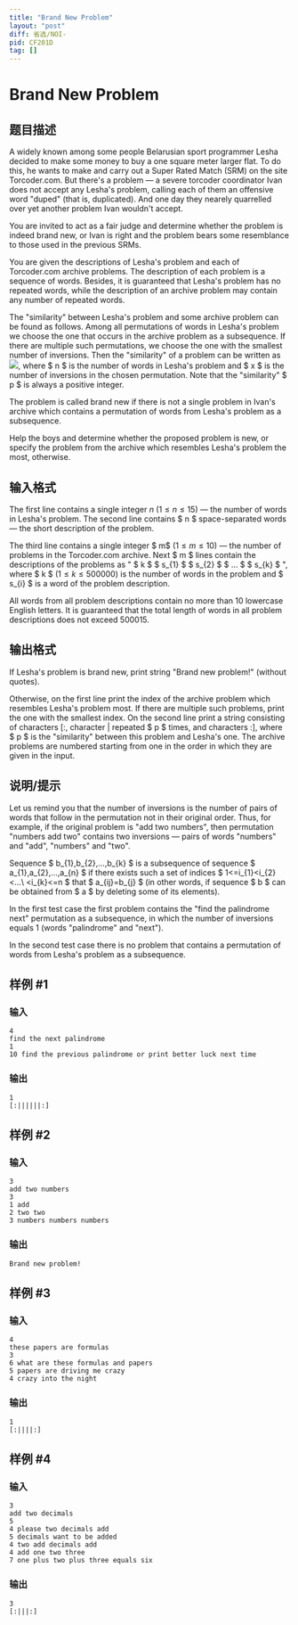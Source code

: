 ```yaml
---
title: "Brand New Problem"
layout: "post"
diff: 省选/NOI-
pid: CF201D
tag: []
---
```


# Brand New Problem

## 题目描述

A widely known among some people Belarusian sport programmer Lesha decided to make some money to buy a one square meter larger flat. To do this, he wants to make and carry out a Super Rated Match (SRM) on the site Torcoder.com. But there's a problem — a severe torcoder coordinator Ivan does not accept any Lesha's problem, calling each of them an offensive word "duped" (that is, duplicated). And one day they nearely quarrelled over yet another problem Ivan wouldn't accept.

You are invited to act as a fair judge and determine whether the problem is indeed brand new, or Ivan is right and the problem bears some resemblance to those used in the previous SRMs.

You are given the descriptions of Lesha's problem and each of Torcoder.com archive problems. The description of each problem is a sequence of words. Besides, it is guaranteed that Lesha's problem has no repeated words, while the description of an archive problem may contain any number of repeated words.

The "similarity" between Lesha's problem and some archive problem can be found as follows. Among all permutations of words in Lesha's problem we choose the one that occurs in the archive problem as a subsequence. If there are multiple such permutations, we choose the one with the smallest number of inversions. Then the "similarity" of a problem can be written as ![](https://cdn.luogu.com.cn/upload/vjudge_pic/CF201D/7915a415961b72b48e6cd878bc6adf37cd6bd951.png), where $ n $ is the number of words in Lesha's problem and $ x $ is the number of inversions in the chosen permutation. Note that the "similarity" $ p $ is always a positive integer.

The problem is called brand new if there is not a single problem in Ivan's archive which contains a permutation of words from Lesha's problem as a subsequence.

Help the boys and determine whether the proposed problem is new, or specify the problem from the archive which resembles Lesha's problem the most, otherwise.

## 输入格式

The first line contains a single integer $n$ $(1 \leq n \leq 15)$ — the number of words in Lesha's problem. The second line contains $ n $ space-separated words — the short description of the problem.

The third line contains a single integer $ m$ $(1\leq m\leq10  )$ — the number of problems in the Torcoder.com archive. Next $ m $ lines contain the descriptions of the problems as " $ k $ $ s_{1} $ $ s_{2} $ $ ... $ $ s_{k} $ ", where $ k $ $( 1\leq k\leq500000 )$ is the number of words in the problem and $ s_{i} $ is a word of the problem description.

All words from all problem descriptions contain no more than 10 lowercase English letters. It is guaranteed that the total length of words in all problem descriptions does not exceed 500015.

## 输出格式

If Lesha's problem is brand new, print string "Brand new problem!" (without quotes).

Otherwise, on the first line print the index of the archive problem which resembles Lesha's problem most. If there are multiple such problems, print the one with the smallest index. On the second line print a string consisting of characters \[:, character | repeated $ p $ times, and characters :\], where $ p $ is the "similarity" between this problem and Lesha's one. The archive problems are numbered starting from one in the order in which they are given in the input.

## 说明/提示

Let us remind you that the number of inversions is the number of pairs of words that follow in the permutation not in their original order. Thus, for example, if the original problem is "add two numbers", then permutation "numbers add two" contains two inversions — pairs of words "numbers" and "add", "numbers" and "two".

Sequence $ b_{1},b_{2},...,b_{k} $ is a subsequence of sequence $ a_{1},a_{2},...,a_{n} $ if there exists such a set of indices $ 1<=i_{1}&lt;i_{2}&lt;...\ &lt;i_{k}<=n $ that $ a_{ij}=b_{j} $ (in other words, if sequence $ b $ can be obtained from $ a $ by deleting some of its elements).

In the first test case the first problem contains the "find the palindrome next" permutation as a subsequence, in which the number of inversions equals 1 (words "palindrome" and "next").

In the second test case there is no problem that contains a permutation of words from Lesha's problem as a subsequence.

## 样例 #1

### 输入

```
4
find the next palindrome
1
10 find the previous palindrome or print better luck next time

```

### 输出

```
1
[:||||||:]

```

## 样例 #2

### 输入

```
3
add two numbers
3
1 add
2 two two
3 numbers numbers numbers

```

### 输出

```
Brand new problem!

```

## 样例 #3

### 输入

```
4
these papers are formulas
3
6 what are these formulas and papers
5 papers are driving me crazy
4 crazy into the night

```

### 输出

```
1
[:||||:]

```

## 样例 #4

### 输入

```
3
add two decimals
5
4 please two decimals add
5 decimals want to be added
4 two add decimals add
4 add one two three
7 one plus two plus three equals six

```

### 输出

```
3
[:|||:]

```

